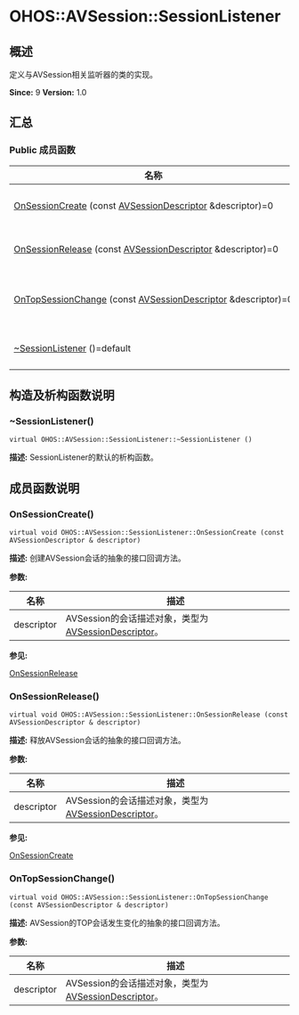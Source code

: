 # OHOS::AVSession::SessionListener


## 概述

定义与AVSession相关监听器的类的实现。

**Since:**
9
**Version:**
1.0

## 汇总


### Public 成员函数

  | 名称 | 描述 | 
| -------- | -------- |
| [OnSessionCreate](#onsessioncreate)&nbsp;(const&nbsp;[AVSessionDescriptor](o_h_o_s_1_1_a_v_session_1_1_a_v_session_descriptor.md)&nbsp;&amp;descriptor)=0 | 创建AVSession会话的抽象的接口回调方法。&nbsp; | 
| [OnSessionRelease](#onsessionrelease)&nbsp;(const&nbsp;[AVSessionDescriptor](o_h_o_s_1_1_a_v_session_1_1_a_v_session_descriptor.md)&nbsp;&amp;descriptor)=0 | 释放AVSession会话的抽象的接口回调方法。&nbsp; | 
| [OnTopSessionChange](#ontopsessionchange)&nbsp;(const&nbsp;[AVSessionDescriptor](o_h_o_s_1_1_a_v_session_1_1_a_v_session_descriptor.md)&nbsp;&amp;descriptor)=0 | AVSession的TOP会话发生变化的抽象的接口回调方法。&nbsp; | 
| [~SessionListener](#sessionlistener)&nbsp;()=default | SessionListener的默认的析构函数。&nbsp; | 


## 构造及析构函数说明


### ~SessionListener()

  
```
virtual OHOS::AVSession::SessionListener::~SessionListener ()
```
**描述:**
SessionListener的默认的析构函数。


## 成员函数说明


### OnSessionCreate()

  
```
virtual void OHOS::AVSession::SessionListener::OnSessionCreate (const AVSessionDescriptor & descriptor)
```
**描述:**
创建AVSession会话的抽象的接口回调方法。

**参数:**

  | 名称 | 描述 | 
| -------- | -------- |
| descriptor | AVSession的会话描述对象，类型为[AVSessionDescriptor](o_h_o_s_1_1_a_v_session_1_1_a_v_session_descriptor.md)。&nbsp; | 

**参见:**

[OnSessionRelease](#onsessionrelease)


### OnSessionRelease()

  
```
virtual void OHOS::AVSession::SessionListener::OnSessionRelease (const AVSessionDescriptor & descriptor)
```
**描述:**
释放AVSession会话的抽象的接口回调方法。

**参数:**

  | 名称 | 描述 | 
| -------- | -------- |
| descriptor | AVSession的会话描述对象，类型为[AVSessionDescriptor](o_h_o_s_1_1_a_v_session_1_1_a_v_session_descriptor.md)。&nbsp; | 

**参见:**

[OnSessionCreate](#onsessioncreate)


### OnTopSessionChange()

  
```
virtual void OHOS::AVSession::SessionListener::OnTopSessionChange (const AVSessionDescriptor & descriptor)
```
**描述:**
AVSession的TOP会话发生变化的抽象的接口回调方法。

**参数:**

  | 名称 | 描述 | 
| -------- | -------- |
| descriptor | AVSession的会话描述对象，类型为[AVSessionDescriptor](o_h_o_s_1_1_a_v_session_1_1_a_v_session_descriptor.md)。&nbsp; | 
